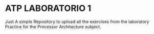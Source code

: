 # ATP LABORATORIO 1
Just A simple Repository to upload all the exercises from the laboratory Practice for the Processor Architecture subject.
